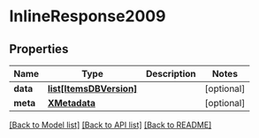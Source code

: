 # InlineResponse2009

## Properties
Name | Type | Description | Notes
------------ | ------------- | ------------- | -------------
**data** | [**list[ItemsDBVersion]**](ItemsDBVersion.md) |  | [optional] 
**meta** | [**XMetadata**](XMetadata.md) |  | [optional] 

[[Back to Model list]](../README.md#documentation-for-models) [[Back to API list]](../README.md#documentation-for-api-endpoints) [[Back to README]](../README.md)

